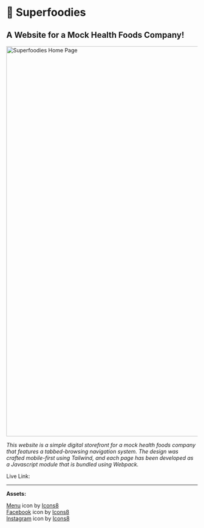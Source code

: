 <h1>💪 Superfoodies</h1>

<h2>A Website for a Mock Health Foods Company!</h2>

<img width="1025" alt="Superfoodies Home Page" src="https://user-images.githubusercontent.com/106128212/222635861-94b2f1fb-e76f-4671-9261-4829afe8b365.png">

<i>This website is a simple digital storefront for a mock health foods company that features a tabbed-browsing navigation system. The design was crafted mobile-first using Tailwind, and each page has been developed as a Javascript module that is bundled using Webpack.</i>
  
Live Link:
  
<hr>

<strong>Assets:</strong><br>

<a target="_blank" href="https://icons8.com/icon/dMz54mFbVirR/menu">Menu</a> icon by <a target="_blank" href="https://icons8.com">Icons8</a><br>
<a target="_blank" href="https://icons8.com/icon/118490/facebook">Facebook</a> icon by <a target="_blank" href="https://icons8.com">Icons8</a><br>
<a target="_blank" href="https://icons8.com/icon/84884/instagram">Instagram</a> icon by <a target="_blank" href="https://icons8.com">Icons8</a>
